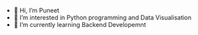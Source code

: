 - 👋 Hi, I’m Puneet
- 👀 I’m interested in Python programming and Data Visualisation
- 🌱 I’m currently learning Backend Developemnt

<!---
r-puneet/r-puneet is a ✨ special ✨ repository because its `README.md` (this file) appears on your GitHub profile.
You can click the Preview link to take a look at your changes.
--->
